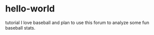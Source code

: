 # hello-world
tutorial
I love baseball and plan to use this forum to analyze some fun baseball stats.
